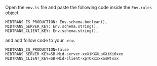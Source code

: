 Open the `env.ts` file and paste the following code inside the `Env.rules` object.

```
MIDTRANS_IS_PRODUCTION: Env.schema.boolean(),
MIDTRANS_SERVER_KEY: Env.schema.string(),
MIDTRANS_CLIENT_KEY: Env.schema.string(),
```

and add follow code to your `.env`.

```
MIDTRANS_IS_PRODUCTION=false
MIDTRANS_SERVER_KEY=SB-Mid-server-xxXiKXXLpXXiKi6xxx
MIDTRANS_CLIENT_KEY=SB-Mid-client-xpTOkxxxxSsWTxxx
```
